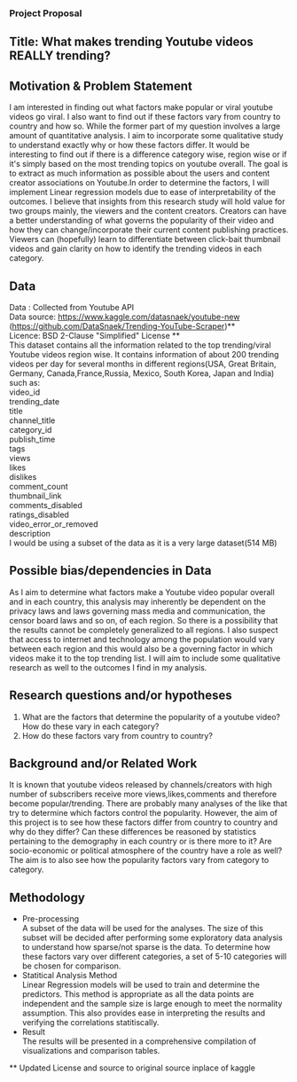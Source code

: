 ### Project Proposal
## Title: What makes trending Youtube videos REALLY trending?

## Motivation & Problem Statement
I am interested in finding out what  factors make popular or viral youtube videos go viral. I also want to find out if these factors vary from country to country and how so. While the former part of my question involves a large amount of quantitative analysis. I aim to incorporate some qualitative study to understand exactly why or how these factors differ. It would be interesting to find out if there is a difference category wise, region wise or if it's simply based on the most trending topics on youtube overall. The goal is to extract as much information as possible about the users and content creator associations on Youtube.In order to determine the factors, I will implement Linear regression models due to ease of interpretability of the outcomes.
I believe that insights from this research study will hold value for two groups mainly, the viewers and the content creators. Creators can have a better understanding of what governs the popularity of their video and how they can change/incorporate their current content publishing practices. Viewers can (hopefully) learn to differentiate between click-bait thumbnail videos and gain clarity on how to identify the trending videos in each category.
## Data 
Data : Collected from Youtube API  
Data source: https://www.kaggle.com/datasnaek/youtube-new (https://github.com/DataSnaek/Trending-YouTube-Scraper)**   
Licence: BSD 2-Clause "Simplified" License **  
This dataset contains all the information related to the top trending/viral Youtube videos region wise. It contains information of about 200 trending videos per day for several months in different regions(USA, Great Britain, Germany, Canada,France,Russia, Mexico, South Korea, Japan and India) such as:   
video_id  
trending_date  
title  
channel_title  
category_id  
publish_time  
tags  
views  
likes  
dislikes  
comment_count  
thumbnail_link  
comments_disabled  
ratings_disabled  
video_error_or_removed  
description  
I would be using a subset of the data as it is a very large dataset(514 MB)

## Possible bias/dependencies in Data
As I aim to determine what factors make a Youtube video popular overall and in each country, this analysis may inherently be dependent on the privacy laws and laws governing mass media and communication, the censor board laws and so on, of each region. So there is a possibility that the results cannot be completely generalized to all regions. I also suspect that access to internet and technology among the population would vary between each region and this would also be a governing factor in which videos make it to the top trending list. I will aim to include some qualitative research as well to the outcomes I find in my analysis.

## Research questions and/or hypotheses   
1) What are the factors that determine the popularity of a youtube video? How do these vary in each category?
2) How do these factors vary from country to country?

## Background and/or Related Work  
It is known that youtube videos released by channels/creators with high number of subscribers receive more views,likes,comments and therefore become popular/trending. There are probably many analyses of the like that try to determine which factors control the popularity. However, the aim of this project is to see how these factors differ from country to country and why do they differ? Can these differences be reasoned by statistics pertaining to the demography in each country or is there more to it? Are socio-economic or political atmosphere of the country have a role as well? The aim is to also see how the popularity factors vary from category to category. 

## Methodology  
* Pre-processing  
A subset of the data will be used for the analyses. The size of this subset will be decided after performing some exploratory data analysis to understand how sparse/not sparse is the data. To determine how these factors vary over different categories, a set of 5-10 categories will be chosen for comparison.
* Statitical Analysis Method    
Linear Regression models will be used to train and determine the predictors. This method is appropriate as all the data points are independent and the sample size is large enough to meet the normality assumption. This also provides ease in interpreting the results and verifying the correlations statitiscally.
* Result  
The results will be presented in a comprehensive compilation of visualizations and comparison tables.
 
** Updated License and source to original source inplace of kaggle

